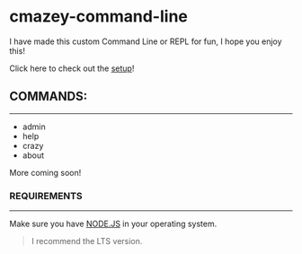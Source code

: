 # cmazey-command-line
I have made this custom Command Line or REPL for fun, I hope you enjoy this!

Click here to check out the [setup](https://github.com/cmazey/cmazey-command-line/tree/node/Cmd-REPL#---set-up---)!

## COMMANDS:
------------------
- admin
- help
- crazy
- about

More coming soon!

### REQUIREMENTS
------------------
Make sure you have [NODE.JS](https://node.js/en/) in your operating system.
> I recommend the LTS version.


